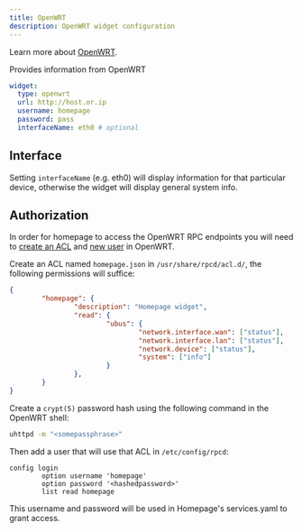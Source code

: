 ```yaml
---
title: OpenWRT
description: OpenWRT widget configuration
---
```


Learn more about [OpenWRT](https://openwrt.org/).

Provides information from OpenWRT

```yaml
widget:
  type: openwrt
  url: http://host.or.ip
  username: homepage
  password: pass
  interfaceName: eth0 # optional
```

## Interface

Setting `interfaceName` (e.g. eth0) will display information for that particular device, otherwise the widget will display general system info.

## Authorization

In order for homepage to access the OpenWRT RPC endpoints you will need to [create an ACL](https://openwrt.org/docs/techref/ubus#acls) and [new user](https://openwrt.org/docs/techref/ubus#authentication) in OpenWRT.

Create an ACL named `homepage.json` in `/usr/share/rpcd/acl.d/`, the following permissions will suffice:

```json
{
        "homepage": {
                "description": "Homepage widget",
                "read": {
                        "ubus": {
                                "network.interface.wan": ["status"],
                                "network.interface.lan": ["status"],
                                "network.device": ["status"],
                                "system": ["info"]
                        }
                },
        }
}
```
Create a `crypt(5)` password hash using the following command in the OpenWRT shell: 
```sh
uhttpd -m "<somepassphrase>"
```

Then add a user that will use that ACL in `/etc/config/rpcd`:

```
config login
        option username 'homepage'
        option password '<hashedpassword>'
        list read homepage
```

This username and password will be used in Homepage's services.yaml to grant access.
